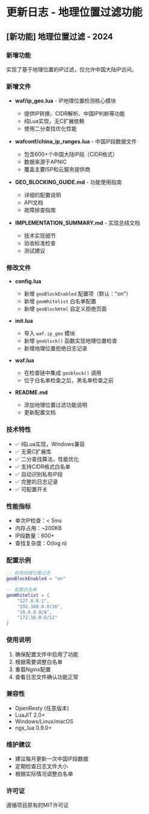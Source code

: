 # 更新日志 - 地理位置过滤功能

## [新功能] 地理位置过滤 - 2024

### 新增功能

实现了基于地理位置的IP过滤，仅允许中国大陆IP访问。

### 新增文件

- **waf/ip_geo.lua** - IP地理位置检测核心模块
  - 提供IP转换、CIDR解析、中国IP判断等功能
  - 纯Lua实现，无C扩展依赖
  - 使用二分查找优化性能

- **wafconf/china_ip_ranges.lua** - 中国IP段数据文件
  - 包含600+个中国大陆IP段（CIDR格式）
  - 数据来源于APNIC
  - 覆盖主要ISP和云服务提供商

- **GEO_BLOCKING_GUIDE.md** - 功能使用指南
  - 详细的配置说明
  - API文档
  - 故障排查指南

- **IMPLEMENTATION_SUMMARY.md** - 实现总结文档
  - 技术实现细节
  - 验收标准检查
  - 测试建议

### 修改文件

- **config.lua**
  - 新增 `geoBlockEnabled` 配置项（默认："on"）
  - 新增 `geoWhitelist` 白名单配置
  - 新增 `geoBlockHtml` 自定义拒绝页面

- **init.lua**
  - 导入 `waf.ip_geo` 模块
  - 新增 `geoblock()` 函数实现地理位置检查
  - 新增地理位置拒绝日志记录

- **waf.lua**
  - 在检查链中集成 `geoblock()` 调用
  - 位于白名单检查之后，黑名单检查之前

- **README.md**
  - 添加地理位置过滤功能说明
  - 更新配置文档

### 技术特性

- ✅ 纯Lua实现，Windows兼容
- ✅ 无需C扩展库
- ✅ 二分查找算法，性能优化
- ✅ 支持CIDR格式白名单
- ✅ 自动识别私有IP段
- ✅ 完整的日志记录
- ✅ 可配置开关

### 性能指标

- 单次IP检查：< 5ms
- 内存占用：~200KB
- IP段数量：600+
- 查找复杂度：O(log n)

### 配置示例

```lua
-- 启用地理位置过滤
geoBlockEnabled = "on"

-- 配置白名单
geoWhitelist = {
    "127.0.0.1",
    "192.168.0.0/16",
    "10.0.0.0/8",
    "172.16.0.0/12"
}
```

### 使用说明

1. 确保配置文件中启用了功能
2. 根据需要调整白名单
3. 重载Nginx配置
4. 查看日志文件确认功能正常

### 兼容性

- OpenResty (任意版本)
- LuaJIT 2.0+
- Windows/Linux/macOS
- ngx_lua 0.9.0+

### 维护建议

- 建议每月更新一次中国IP段数据
- 定期检查日志文件大小
- 根据实际情况调整白名单

### 许可证

遵循项目原有的MIT许可证
